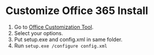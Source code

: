 # Customize Office 365 Install

1. Go to [Office Customization Tool](https://config.office.com/deploymentsettings).
2. Select your options.
3. Put setup.exe and config.xml in same folder.
4. Run `setup.exe /configure config.xml`